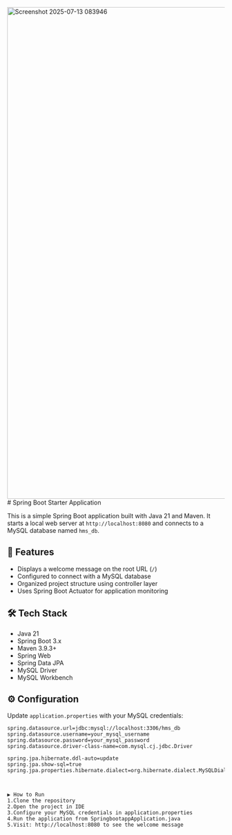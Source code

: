 <img width="1920" height="1140" alt="Screenshot 2025-07-13 083946" src="https://github.com/user-attachments/assets/1513d95f-9492-4366-b858-4234004f1a9f" />
# Spring Boot Starter Application

This is a simple Spring Boot application built with Java 21 and Maven. It starts a local web server at `http://localhost:8080` and connects to a MySQL database named `hms_db`.

## 🚀 Features

- Displays a welcome message on the root URL (`/`)
- Configured to connect with a MySQL database
- Organized project structure using controller layer
- Uses Spring Boot Actuator for application monitoring

## 🛠️ Tech Stack

- Java 21  
- Spring Boot 3.x  
- Maven 3.9.3+  
- Spring Web  
- Spring Data JPA  
- MySQL Driver  
- MySQL Workbench


## ⚙️ Configuration

Update `application.properties` with your MySQL credentials:

```properties
spring.datasource.url=jdbc:mysql://localhost:3306/hms_db
spring.datasource.username=your_mysql_username
spring.datasource.password=your_mysql_password
spring.datasource.driver-class-name=com.mysql.cj.jdbc.Driver

spring.jpa.hibernate.ddl-auto=update
spring.jpa.show-sql=true
spring.jpa.properties.hibernate.dialect=org.hibernate.dialect.MySQLDialect



▶️ How to Run
1.Clone the repository
2.Open the project in IDE
3.Configure your MySQL credentials in application.properties
4.Run the application from SpringbootappApplication.java
5.Visit: http://localhost:8080 to see the welcome message


